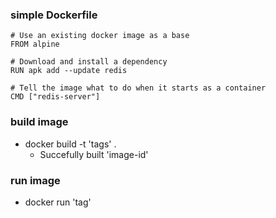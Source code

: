 ### simple Dockerfile
```
# Use an existing docker image as a base
FROM alpine

# Download and install a dependency
RUN apk add --update redis

# Tell the image what to do when it starts as a container
CMD ["redis-server"]
```

### build image
- docker build -t 'tags' .
  - Succefully built 'image-id'

### run image
- docker run 'tag'

